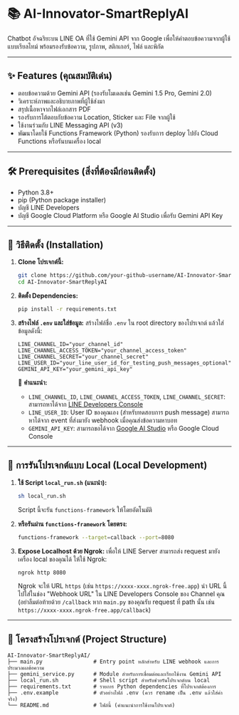 # 📚 AI-Innovator-SmartReplyAI

Chatbot อัจฉริยะบน LINE OA ที่ใช้ Gemini API จาก Google เพื่อให้คำตอบข้อความจากผู้ใช้แบบเรียลไทม์ พร้อมรองรับข้อความ, รูปภาพ, สติกเกอร์, ไฟล์ และพิกัด

---

## ✨ Features (คุณสมบัติเด่น)

- ตอบข้อความด้วย Gemini API (รองรับโมเดลเช่น Gemini 1.5 Pro, Gemini 2.0)
- วิเคราะห์ภาพและอธิบายภาพที่ผู้ใช้ส่งมา
- สรุปเนื้อหาจากไฟล์เอกสาร PDF
- รองรับการโต้ตอบกับข้อความ Location, Sticker และ File จากผู้ใช้
- ใช้งานร่วมกับ LINE Messaging API (v3)
- พัฒนาโดยใช้ Functions Framework (Python) รองรับการ deploy ไปยัง Cloud Functions หรือรันบนเครื่อง local

---

## 🛠️ Prerequisites (สิ่งที่ต้องมีก่อนติดตั้ง)

- Python 3.8+
- pip (Python package installer)
- บัญชี LINE Developers
- บัญชี Google Cloud Platform หรือ Google AI Studio เพื่อรับ Gemini API Key

---

## 🧰 วิธีติดตั้ง (Installation)

1.  **Clone โปรเจกต์นี้:**
    ```bash
    git clone https://github.com/your-github-username/AI-Innovator-SmartReplyAI.git
    cd AI-Innovator-SmartReplyAI
    ```

2.  **ติดตั้ง Dependencies:**
    ```bash
    pip install -r requirements.txt
    ```

3.  **สร้างไฟล์ `.env` และใส่ข้อมูล:**
    สร้างไฟล์ชื่อ `.env` ใน root directory ของโปรเจกต์ แล้วใส่ข้อมูลดังนี้:
    ```env
    LINE_CHANNEL_ID="your_channel_id"
    LINE_CHANNEL_ACCESS_TOKEN="your_channel_access_token"
    LINE_CHANNEL_SECRET="your_channel_secret"
    LINE_USER_ID="your_line_user_id_for_testing_push_messages_optional"
    GEMINI_API_KEY="your_gemini_api_key"
    ```
    🔐 **คำแนะนำ:**
    *   `LINE_CHANNEL_ID`, `LINE_CHANNEL_ACCESS_TOKEN`, `LINE_CHANNEL_SECRET`: สามารถหาได้จาก [LINE Developers Console](https://developers.line.biz/console/)
    *   `LINE_USER_ID`: User ID ของคุณเอง (สำหรับทดสอบการ push message) สามารถหาได้จาก event ที่ส่งมายัง webhook เมื่อคุณส่งข้อความหาบอท
    *   `GEMINI_API_KEY`: สามารถขอได้จาก [Google AI Studio](https://aistudio.google.com/app/apikey) หรือ Google Cloud Console

---

## 🧪 การรันโปรเจกต์แบบ Local (Local Development)

1.  **ใช้ Script `local_run.sh` (แนะนำ):**
    ```bash
    sh local_run.sh
    ```
    Script นี้จะรัน `functions-framework` ให้โดยอัตโนมัติ

2.  **หรือรันผ่าน `functions-framework` โดยตรง:**
    ```bash
    functions-framework --target=callback --port=8080
    ```

3.  **Expose Localhost ด้วย Ngrok:**
    เพื่อให้ LINE Server สามารถส่ง request มายังเครื่อง local ของคุณได้ ให้ใช้ Ngrok:
    ```bash
    ngrok http 8080
    ```
    Ngrok จะให้ URL `https` (เช่น `https://xxxx-xxxx.ngrok-free.app`) นำ URL นี้ไปใส่ในช่อง "Webhook URL" ใน LINE Developers Console ของ Channel คุณ (อย่าลืมต่อท้ายด้วย `/callback` หาก `main.py` ของคุณรับ request ที่ path นั้น เช่น `https://xxxx-xxxx.ngrok-free.app/callback`)

---

## 🧠 โครงสร้างโปรเจกต์ (Project Structure)

```text
AI-Innovator-SmartReplyAI/
├── main.py                # Entry point หลักสำหรับ LINE webhook และการประมวลผลข้อความ
├── gemini_service.py      # Module สำหรับการเชื่อมต่อและเรียกใช้งาน Gemini API
├── local_run.sh           # Shell script สำหรับช่วยรันโปรเจกต์บน local
├── requirements.txt       # รายการ Python dependencies ที่โปรเจกต์ต้องการ
├── .env.example           # ตัวอย่างไฟล์ .env (ควร rename เป็น .env แล้วใส่ค่าจริง)
└── README.md              # ไฟล์นี้ (คำแนะนำการใช้งานโปรเจกต์)